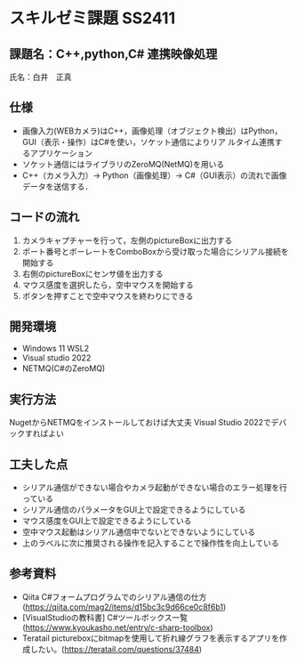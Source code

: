 # スキルゼミ課題 SS2411
## 課題名：C++,python,C# 連携映像処理
氏名：白井　正真

## 仕様
- 画像入力(WEBカメラ)はC++，画像処理（オブジェクト検出）はPython，GUI（表示・操作）はC#を使い，ソケット通信によりリア
ルタイム連携するアプリケーション
- ソケット通信にはライブラリのZeroMQ(NetMQ)を用いる
- C++（カメラ入力）→ Python（画像処理）→ C#（GUI表示）の流れで画像データを送信する．

## コードの流れ
1. カメラキャプチャーを行って，左側のpictureBoxに出力する
2. ポート番号とボーレートをComboBoxから受け取った場合にシリアル接続を開始する
3. 右側のpictureBoxにセンサ値を出力する
4. マウス感度を選択したら，空中マウスを開始する
5. ボタンを押すことで空中マウスを終わりにできる

## 開発環境
- Windows 11 WSL2
- Visual studio 2022
- NETMQ(C#のZeroMQ)

## 実行方法
NugetからNETMQをインストールしておけば大丈夫
Visual Studio 2022でデバックすればよい

## 工夫した点
- シリアル通信ができない場合やカメラ起動ができない場合のエラー処理を行っている
- シリアル通信のパラメータをGUI上で設定できるようにしている
- マウス感度をGUI上で設定できるようにしている
- 空中マウス起動はシリアル通信中でないとできないようにしている
- 上のラベルに次に推奨される操作を記入することで操作性を向上している

## 参考資料
- Qiita C#フォームプログラムでのシリアル通信の仕方(https://qiita.com/mag2/items/d15bc3c9d66ce0c8f6b1)
- [VisualStudioの教科書] C#ツールボックス一覧 (https://www.kyoukasho.net/entry/c-sharp-toolbox)
- Teratail pictureboxにbitmapを使用して折れ線グラフを表示するアプリを作成したい。(https://teratail.com/questions/37484)

